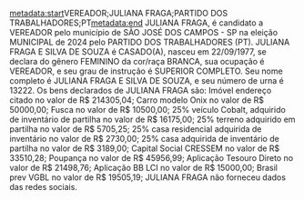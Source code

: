 <metadata:start>VEREADOR;JULIANA FRAGA;PARTIDO DOS TRABALHADORES;PT<metadata:end>
JULIANA FRAGA, é candidato a VEREADOR pelo município de SÃO JOSÉ DOS CAMPOS - SP na eleição MUNICIPAL de 2024 pelo PARTIDO DOS TRABALHADORES (PT). JULIANA FRAGA E SILVA DE SOUZA é CASADO(A), nasceu em 22/09/1977, se declara do gênero FEMININO da cor/raça BRANCA, sua ocupação é VEREADOR, e seu grau de instrução é SUPERIOR COMPLETO. Seu nome completo é JULIANA FRAGA E SILVA DE SOUZA, e seu número de urna é 13222.
Os bens declarados de JULIANA FRAGA são: Imóvel endereço citado no valor de R$ 214305,04; Carro modelo Onix no valor de R$ 50000,00; Fusca no valor de R$ 10500,00; 25% veículo Cobalt, adquirido de inventário de partilha no valor de R$ 16175,00; 25% terreno adquirido em partilha  no valor de R$ 5705,25; 25% casa residencial adquirida de inventário no valor de R$ 2730,00; 25% casa adquirida de inventário de partilha no valor de R$ 3189,00; Capital Social CRESSEM no valor de R$ 33510,28; Poupança no valor de R$ 45956,99; Aplicação Tesouro Direto no valor de R$ 21498,76; Aplicação BB LCI no valor de R$ 15000,00; Brasil prev VGBL no valor de R$ 19505,19; 
JULIANA FRAGA não forneceu dados das redes sociais.